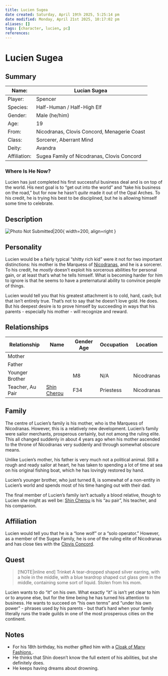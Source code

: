 ```yaml
---
title: Lucien Sugea
date created: Saturday, April 19th 2025, 5:25:14 pm
date modified: Monday, April 21st 2025, 10:17:02 pm
aliases: []
tags: [character, lucien, pc]
references: 
---
```


# Lucien Sugea

## Summary

| Name:        | Lucian Sugea                                |
| ------------ | ------------------------------------------- |
| Player:      | Spencer                                     |
| Species:     | Half-Human / Half-High Elf                  |
| Gender:      | Male (he/him)                               |
| Age:         | 19                                          |
| From:        | Nicodranas, Clovis Concord, Menagerie Coast |
| Class:       | Sorcerer, Aberrant Mind                     |
| Deity:       | Avandra                                     |
| Affiliation: | Sugea Family of Nicodranas, Clovis Concord  |

### Where Is He Now?

Lucien has just completed his first successful business deal and is on top of the world. His next goal is to “get out into the world” and “take his business on the road,” but for now he hasn’t *quite* made it out of the Opal Arches. To his credit, he is trying his best to be disciplined, but he is allowing himself some time to celebrate.

## Description

![Photo Not Submitted|200](../assets/images/photo-missing.png){ width=200, align=right }

## Personality

Lucien would be a fairly typical “shitty rich kid” were it not for two important distinctions: his mother is the Marquess of [Nicodranas](../world/Locations/nicodranas.md), and he is a sorcerer. To his credit, he *mostly* doesn’t exploit his sorcerous abilities for personal gain, or at least that’s what he tells himself. What is becoming harder for him to ignore is that he seems to have a preternatural ability to convince people of things.

Lucien would tell you that his greatest attachment is to cold, hard, cash; but that isn’t entirely true. That’s not to say that he doesn’t love gold. He does. But his deepest desire is to prove himself by succeeding in ways that his parents - especially his mother - will recognize and reward.

## Relationships

| Relationship     | Name                          | Gender Age | Occupation | Location   |
| ---------------- | ----------------------------- | ---------- | ---------- | ---------- |
| Mother           |                               |            |            |            |
| Father           |                               |            |            |            |
| Younger Brother  |                               | M8         | N/A        | Nicodranas |
| Teacher, Au Pair | [Shin Cherou](shin-cherou.md) | F34        | Priestess  | Nicodranas |

## Family

The centre of Lucien’s family is his mother, who is the Marquess of Nicodranas. However, this is a relatively new development. Lucien’s family were sailor merchants, prosperous certainly, but not among the ruling elite. This all changed suddenly in about 4 years ago when his mother ascended to the throne of Nicodranas very suddenly and through somewhat obscure means.

Unlike Lucien’s mother, his father is very much not a political animal. Still a rough and ready sailor at heart, he has taken to spending a lot of time at sea on his original fishing boat, which he has lovingly restored by hand.

Lucien’s younger brother, who just turned 8, is somewhat of a non-entity in Lucien’s world and spends most of his time hanging out with their dad.

The final member of Lucien’s family isn’t actually a blood relative, though to Lucien she might as well be: [Shin Cherou](shin-cherou.md) is his “au pair”, his teacher, and his companion.

## Affiliation

Lucien would tell you that he is a “lone wolf” or a “solo operator.” However, as a member of the Sugea Family, he is one of the ruling elite of Nicodranas and has close ties with the [Clovis Concord](../world/factions/clovis-concord.md).

## Quest

> [!NOTE|inline end] Trinket
> A tear-dropped shaped silver earring, with a hole in the middle, with a blue teardrop shaped cut glass gem in the middle, containing some sort of liquid. Stolen from his mom.

Lucien wants to do “it” on his own. What exactly “it” is isn’t yet clear to him or to anyone else, but for the time being he has turned his attention to business. He wants to succeed on “his own terms” and “under his own power” - phrases used by his parents - but that’s hard when your family literally runs the trade guilds in one of the most prosperous cities on the continent.

## Notes

- For his 18th birthday, his mother gifted him with a [Cloak of Many Fashions ](https://www.dndbeyond.com/magic-items/27041-cloak-of-many-fashions).
- He thinks that Shin doesn’t know the full extent of his abilities, but she definitely does.
- He keeps having dreams about drowning.
